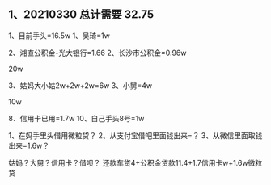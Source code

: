 ## 1、20210330 总计需要 32.75
1、目前手头=16.5w
1、吴琦=1w

2、湘直公积金-光大银行=1.66
2、长沙市公积金=0.96w 

20w

3、姑妈大小姑2w+2w+2w=6w
3、小舅=4w

10w

8、信用卡已用=1.7w
10、自己手头8号=1w



1、在妈手里头借用微粒贷？
2、从支付宝借吧里面钱出来=？
3、从微信里面取钱出来=1.6w？

姑妈？大舅？信用卡？借呗？
还款车贷4+公积金贷款11.4+1.7信用卡w+1.6w微粒贷


## 
